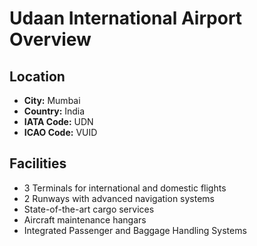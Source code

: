 # Udaan International Airport Overview

## Location
- **City:** Mumbai
- **Country:** India
- **IATA Code:** UDN
- **ICAO Code:** VUID

## Facilities
- 3 Terminals for international and domestic flights
- 2 Runways with advanced navigation systems
- State-of-the-art cargo services
- Aircraft maintenance hangars
- Integrated Passenger and Baggage Handling Systems